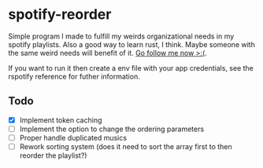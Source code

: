 # spotify-reorder
Simple program I made to fulfill my weirds organizational needs in my spotify playlists.
Also a good way to learn rust, I think. Maybe someone with the same weird needs will benefit
of it. [Go follow me now >:(](https://open.spotify.com/user/315j3afyl5qddhiolfjyrwsv3wna).

If you want to run it then create a env file with your app credentials, see the rspotify
reference for futher information.
## Todo
- [x] Implement token caching
- [ ] Implement the option to change the ordering parameters
- [ ] Proper handle duplicated musics
- [ ] Rework sorting system (does it need to sort the array first to then reorder the playlist?)
